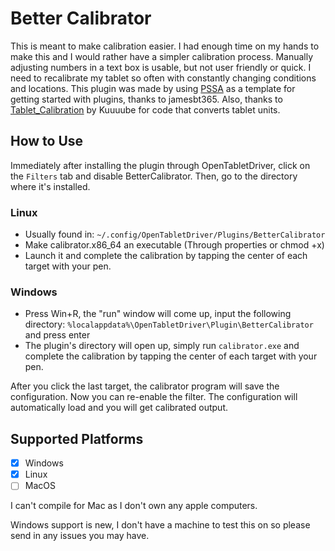 # Better Calibrator
This is meant to make calibration easier. I had enough time on my hands to make this and I would rather have a simpler calibration process. Manually adjusting numbers in a text box is usable, but not user friendly or quick. I need to recalibrate my tablet so often with constantly changing conditions and locations. This plugin was made by using [PSSA](https://github.com/jamesbt365/PSSA) as a template for getting started with plugins, thanks to jamesbt365. Also, thanks to [Tablet_Calibration](https://github.com/Kuuuube/Tablet_Calibration/tree/main) by Kuuuube for code that converts tablet units.

## How to Use
Immediately after installing the plugin through OpenTabletDriver, click on the `Filters` tab and disable BetterCalibrator.
Then, go to the directory where it's installed.
### Linux
- Usually found in: `~/.config/OpenTabletDriver/Plugins/BetterCalibrator`
- Make calibrator.x86_64 an executable \(Through properties or chmod +x\)
- Launch it and complete the calibration by tapping the center of each target with your pen.
### Windows
- Press Win+R, the "run" window will come up, input the following directory: `%localappdata%\OpenTabletDriver\Plugin\BetterCalibrator` and press enter
- The plugin's directory will open up, simply run `calibrator.exe` and complete the calibration by tapping the center of each target with your pen.

After you click the last target, the calibrator program will save the configuration. Now you can re-enable the filter. The configuration will automatically load and you will get calibrated output.


## Supported Platforms

- [x] Windows
- [x] Linux
- [ ] MacOS

I can't compile for Mac as I don't own any apple computers.

Windows support is new, I don't have a machine to test this on so please send in any issues you may have.
